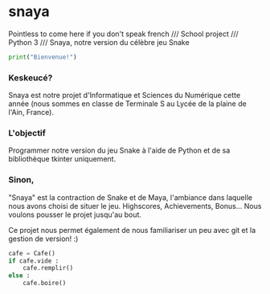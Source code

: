 snaya
==
Pointless to come here if you don't speak french /// School project /// Python 3 /// Snaya, notre version du célèbre jeu Snake

```python
print("Bienvenue!")
```

### Keskeucé?

Snaya est notre projet d'Informatique et Sciences du Numérique cette année (nous sommes en classe de Terminale S au Lycée de la plaine de l'Ain, France).

### L'objectif

Programmer notre version du jeu Snake à l'aide de Python et de sa bibliothèque tkinter uniquement.

### Sinon,

"Snaya" est la contraction de Snake et de Maya, l'ambiance dans laquelle nous avons choisi de situer le jeu.
Highscores, Achievements, Bonus... Nous voulons pousser le projet jusqu'au bout.

Ce projet nous permet également de nous familiariser un peu avec git et la gestion de version! :)

```python
cafe = Cafe()
if cafe.vide :
	cafe.remplir()
else :
	cafe.boire()
```